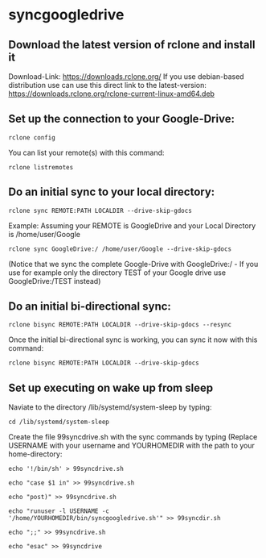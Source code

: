# syncgoogledrive

## Download the latest version of rclone and install it

Download-Link:
https://downloads.rclone.org/
If you use debian-based distribution use can use this direct link to the latest-version:
https://downloads.rclone.org/rclone-current-linux-amd64.deb

## Set up the connection to your Google-Drive:

`rclone config`

You can list your remote(s) with this command:

`rclone listremotes`

## Do an initial sync to your local directory:

`rclone sync REMOTE:PATH LOCALDIR --drive-skip-gdocs`

Example:
Assuming your REMOTE is GoogleDrive and your Local Directory is /home/user/Google

`rclone sync GoogleDrive:/ /home/user/Google --drive-skip-gdocs`

(Notice that we sync the complete Google-Drive with GoogleDrive:/ - If you use for example only the directory TEST of your Google drive use GoogleDrive:/TEST instead)

## Do an initial bi-directional sync:

`rclone bisync REMOTE:PATH LOCALDIR --drive-skip-gdocs --resync`

Once the initial bi-directional sync is working, you can sync it now with this command:

`rclone bisync REMOTE:PATH LOCALDIR --drive-skip-gdocs`

## Set up executing on wake up from sleep

Naviate to the directory /lib/systemd/system-sleep by typing:

`cd /lib/systemd/system-sleep`

Create the file 99syncdrive.sh with the sync commands by typing (Replace USERNAME with your username and YOURHOMEDIR with the path to your home-directory:

`echo '!/bin/sh' > 99syncdrive.sh`

`echo "case $1 in" >> 99syncdrive.sh`

`echo "post)" >> 99syncdrive.sh`

`echo "runuser -l USERNAME -c '/home/YOURHOMEDIR/bin/syncgoogledrive.sh'" >> 99syncdir.sh`

`echo ";;" >> 99syncdrive.sh`

`echo "esac" >> 99syncdrive`
